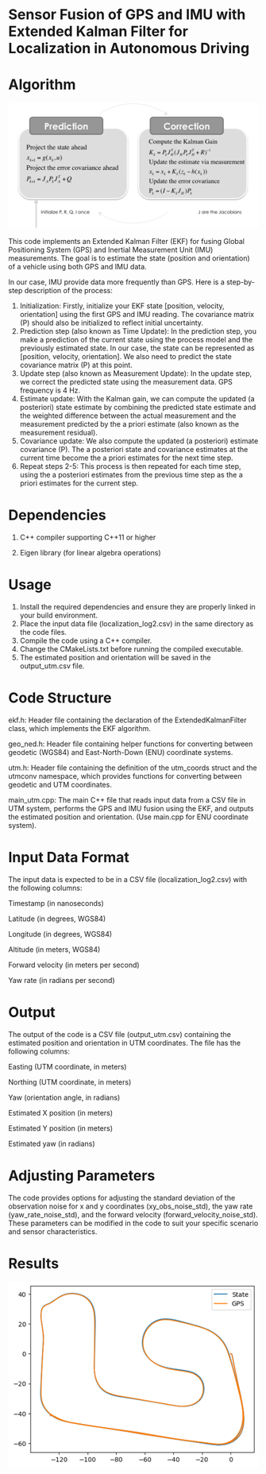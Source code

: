 # Sensor Fusion of GPS and IMU with Extended Kalman Filter for Localization in Autonomous Driving
# Algorithm
![alt text](https://github.com/Janudis/EKF_GPS_IMU/blob/master/Extended-Kalman-Filter-Step.png)

This code implements an Extended Kalman Filter (EKF) for fusing Global Positioning System (GPS) and Inertial Measurement Unit (IMU) measurements. The goal is to estimate the state (position and orientation) of a vehicle using both GPS and IMU data.

In our case, IMU provide data more frequently than GPS. Here is a step-by-step description of the process:
1) Initialization: Firstly, initialize your EKF state [position, velocity, orientation] using the first GPS and IMU reading. The covariance matrix (P) should also be initialized to reflect initial uncertainty.
2) Prediction step (also known as Time Update): In the prediction step, you make a prediction of the current state using the process model and the previously estimated state. In our case, the state can be represented as [position, velocity, orientation]. We also need to predict the state covariance matrix (P) at this point.
3) Update step (also known as Measurement Update): In the update step, we correct the predicted state using the measurement data. GPS frequency is 4 Hz.
4) Estimate update: With the Kalman gain, we can compute the updated (a posteriori) state estimate by combining the predicted state estimate and the weighted difference between the actual measurement and the measurement predicted by the a priori estimate (also known as the measurement residual).  
5) Covariance update: We also compute the updated (a posteriori) estimate covariance (P). The a posteriori state and covariance estimates at the current time become the a priori estimates for the next time step.
6) Repeat steps 2-5: This process is then repeated for each time step, using the a posteriori estimates from the previous time step as the a priori estimates for the current step.  

# Dependencies
1) C++ compiler supporting C++11 or higher
  
2) Eigen library (for linear algebra operations)

# Usage
1) Install the required dependencies and ensure they are properly linked in your build environment.
2) Place the input data file (localization_log2.csv) in the same directory as the code files.
3) Compile the code using a C++ compiler.
4) Change the CMakeLists.txt before running the compiled executable.
5) The estimated position and orientation will be saved in the output_utm.csv file.

# Code Structure
ekf.h: Header file containing the declaration of the ExtendedKalmanFilter class, which implements the EKF algorithm.

geo_ned.h: Header file containing helper functions for converting between geodetic (WGS84) and East-North-Down (ENU) coordinate systems.

utm.h: Header file containing the definition of the utm_coords struct and the utmconv namespace, which provides functions for converting between geodetic and UTM coordinates.

main_utm.cpp: The main C++ file that reads input data from a CSV file in UTM system, performs the GPS and IMU fusion using the EKF, and outputs the estimated position and orientation. (Use main.cpp for ENU coordinate system).

# Input Data Format
The input data is expected to be in a CSV file (localization_log2.csv) with the following columns:

Timestamp (in nanoseconds)

Latitude (in degrees, WGS84)

Longitude (in degrees, WGS84)

Altitude (in meters, WGS84)

Forward velocity (in meters per second)

Yaw rate (in radians per second)

# Output
The output of the code is a CSV file (output_utm.csv) containing the estimated position and orientation in UTM coordinates. The file has the following columns:

Easting (UTM coordinate, in meters)

Northing (UTM coordinate, in meters)

Yaw (orientation angle, in radians)

Estimated X position (in meters)

Estimated Y position (in meters)

Estimated yaw (in radians)

# Adjusting Parameters
The code provides options for adjusting the standard deviation of the observation noise for x and y coordinates (xy_obs_noise_std), the yaw rate (yaw_rate_noise_std), and the forward velocity (forward_velocity_noise_std). These parameters can be modified in the code to suit your specific scenario and sensor characteristics.

# Results
![alt text](https://github.com/Janudis/EKF_GPS_IMU/blob/master/output_final.png)


